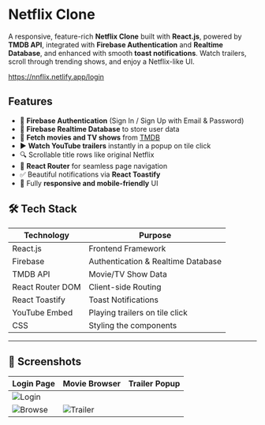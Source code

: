# Netflix Clone

A responsive, feature-rich **Netflix Clone** built with **React.js**, powered by **TMDB API**, integrated with **Firebase Authentication** and **Realtime Database**, and enhanced with smooth **toast notifications**. Watch trailers, scroll through trending shows, and enjoy a Netflix-like UI.

https://nnflix.netlify.app/login

## Features

- 🔐 **Firebase Authentication** (Sign In / Sign Up with Email & Password)
- 🧠 **Firebase Realtime Database** to store user data
- 🎥 **Fetch movies and TV shows** from [TMDB](https://www.themoviedb.org/)
- ▶️ **Watch YouTube trailers** instantly in a popup on tile click
- 🔍 Scrollable title rows like original Netflix
- 🧭 **React Router** for seamless page navigation
- ✅ Beautiful notifications via **React Toastify**
- 📱 Fully **responsive and mobile-friendly** UI

## 🛠️ Tech Stack

| Technology        | Purpose                                  |
|-------------------|------------------------------------------|
| React.js          | Frontend Framework                       |
| Firebase          | Authentication & Realtime Database       |
| TMDB API          | Movie/TV Show Data                       |
| React Router DOM  | Client-side Routing                      |
| React Toastify    | Toast Notifications                      |
| YouTube Embed     | Playing trailers on tile click           |
| CSS               | Styling the components                   |
----------------------------------------------------------------

## 📸 Screenshots

| Login Page | Movie Browser | Trailer Popup |
|------------|---------------|----------------|
| ![Login](https://github.com/user-attachments/assets/52e38c3c-5bf5-4c15-a268-879db502a2d1)
 | ![Browse](https://github.com/user-attachments/assets/4a85f362-ac22-4fb9-bf70-3ffd2087633c) | ![Trailer](https://github.com/user-attachments/assets/487877c3-eeba-4e03-a9bc-6742a49304ec) |


